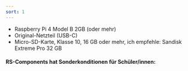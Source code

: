 ```yaml
---
sort: 1
---
```


* Raspberry Pi 4 Model B 2GB (oder mehr)
* Original-Netzteil (USB-C)
* Micro-SD-Karte, Klasse 10, 16 GB oder mehr, ich empfehle: Sandisk Extreme Pro 32 GB

#### RS-Components hat Sonderkonditionen für Schüler/innen:


